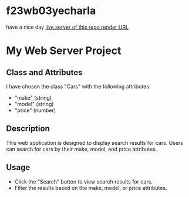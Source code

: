 # f23wb03yecharla
have a nice day
[live server of this repo render URL](https://render-s23db03yecharla.onrender.com)

# My Web Server Project

## Class and Attributes
I have chosen the class "Cars" with the following attributes:
- "make" (string)
- "model" (string)
- "price" (number)

## Description
This web application is designed to display search results for cars. Users can search for cars by their make, model, and price attributes.

## Usage
- Click the "Search" button to view search results for cars.
- Filter the results based on the make, model, or price attributes.